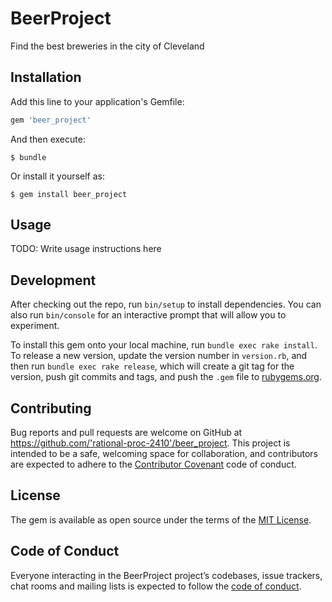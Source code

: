 # BeerProject

Find the best breweries in the city of Cleveland

## Installation

Add this line to your application's Gemfile:

```ruby
gem 'beer_project'
```

And then execute:

    $ bundle

Or install it yourself as:

    $ gem install beer_project

## Usage

TODO: Write usage instructions here

## Development

After checking out the repo, run `bin/setup` to install dependencies. You can also run `bin/console` for an interactive prompt that will allow you to experiment.

To install this gem onto your local machine, run `bundle exec rake install`. To release a new version, update the version number in `version.rb`, and then run `bundle exec rake release`, which will create a git tag for the version, push git commits and tags, and push the `.gem` file to [rubygems.org](https://rubygems.org).

## Contributing

Bug reports and pull requests are welcome on GitHub at https://github.com/'rational-proc-2410'/beer_project. This project is intended to be a safe, welcoming space for collaboration, and contributors are expected to adhere to the [Contributor Covenant](http://contributor-covenant.org) code of conduct.

## License

The gem is available as open source under the terms of the [MIT License](https://opensource.org/licenses/MIT).

## Code of Conduct

Everyone interacting in the BeerProject project’s codebases, issue trackers, chat rooms and mailing lists is expected to follow the [code of conduct](https://github.com/'rational-proc-2410'/beer_project/blob/master/CODE_OF_CONDUCT.md).
